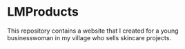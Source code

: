 # LMProducts

This repository contains a website that I created for a young businesswoman in my village who sells skincare projects.
